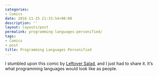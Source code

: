 ```yaml
---
categories:
- Comics
date: 2016-11-25 21:33:54+00:00
description: ''
layout: layouts/post
permalink: programming-languages-personified/
tags:
- Comics
- post
title: Programming Languages Personified
---
```


<div class="kg-card-markdown"><!-- link[http://leftoversalad.com/c/015_programmingpeople/] --></p>
<p>I stumbled upon this comic by <a href="http://leftoversalad.com/c/020_favband/">Leftover Salad</a>, and I just had to share it. It&#8217;s what programming languages would look like as people.</p>
</div>